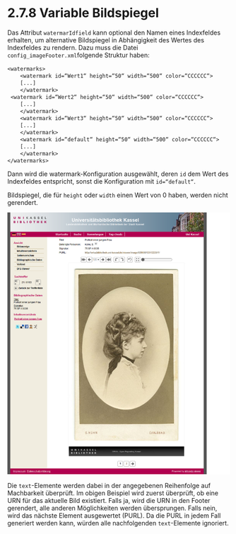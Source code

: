 # 2.7.8 Variable Bildspiegel

Das Attribut `watermarIdfield` kann optional den Namen eines Indexfeldes erhalten, um alternative Bildspiegel in Abhängigkeit des Wertes des Indexfeldes zu rendern. Dazu muss die Datei `config_imageFooter.xml`folgende Struktur haben:

```markup
<watermarks>
    <watermark id=“Wert1“ height=“50“ width=“500“ color=“CCCCCC“>
    [...]
    </watermark>
 <watermark id=“Wert2“ height=“50“ width=“500“ color=“CCCCCC“>
    [...]
    </watermark>
    <watermark id=“Wert3“ height=“50“ width=“500“ color=“CCCCCC“>
    [...]
    </watermark>
    <watermark id=“default“ height=“50“ width=“500“ color=“CCCCCC“>
    [...]
    </watermark>
</watermarks>
```

Dann wird die watermark-Konfiguration ausgewählt, deren `id` dem Wert des Indexfeldes entspricht, sonst die Konfiguration mit `id=“default“`.

Bildspiegel, die für `height` oder `width` einen Wert von 0 haben, werden nicht gerendert.

![](../../.gitbook/assets/bildspiegel.png)

Die `text`-Elemente werden dabei in der angegebenen Reihenfolge auf Machbarkeit überprüft. Im obigen Beispiel wird zuerst überprüft, ob eine URN für das aktuelle Bild existiert. Falls ja, wird die URN in den Footer gerendert, alle anderen Möglichkeiten werden übersprungen. Falls nein, wird das nächste Element ausgewertet \(PURL\). Da die PURL in jedem Fall generiert werden kann, würden alle nachfolgenden `text`-Elemente ignoriert.

